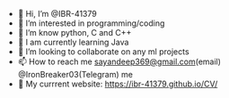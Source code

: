 - 👋 Hi, I’m @IBR-41379
- 👀 I’m interested in programming/coding
- 🌱 I’m know python, C and C++
- 💞️ I am currently learning Java
- 💞️ I’m looking to collaborate on any ml projects
- 📫 How to reach me sayandeep369@gmail.com(email) @IronBreaker03(Telegram) me
 - 👀 My currrent website: https://ibr-41379.github.io/CV/

<!---
IBR-41379/IBR-41379 is a ✨ special ✨ repository because its `README.md` (this file) appears on your GitHub profile.
You can click the Preview link to take a look at your changes.
--->
